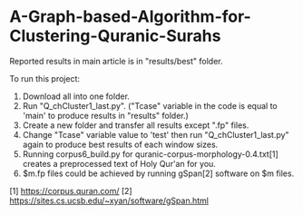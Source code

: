 # A-Graph-based-Algorithm-for-Clustering-Quranic-Surahs

Reported results in main article is in "results/best" folder.

To run this project:
1. Download all into one folder.
2. Run "Q_chCluster1_last.py". ("Tcase" variable in the code is equal to 'main' to produce results in "results" folder.)
3. Create a new folder and transfer all results except ".fp" files.
4. Change "Tcase" variable value to 'test' then run "Q_chCluster1_last.py" again to produce best results of each window sizes.
5. Running corpus6_build.py for quranic-corpus-morphology-0.4.txt[1] creates a preprocessed text of Holy Qur'an for you.
6. $m.fp files could be achieved by running gSpan[2] software on $m files.


[1] https://corpus.quran.com/
[2] https://sites.cs.ucsb.edu/~xyan/software/gSpan.html

   

